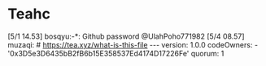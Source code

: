 # Teahc
[5/1 14.53] bosqyu:-*: Github password  @UlahPoho771982 [5/4 08.57] muzaqi: # https://tea.xyz/what-is-this-file --- version: 1.0.0 codeOwners:   - '0x3D5e3D6435bB2fB6b15E358537Ed4174D17226Fe' quorum: 1
